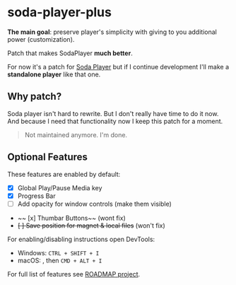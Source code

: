 # soda-player-plus

**The main goal**: preserve player's simplicity with giving to you additional power (customization).

Patch that makes SodaPlayer **much better**.

For now it's a patch for [Soda Player](https://www.sodaplayer.com/) but if I continue development I'll make a **standalone player** like that one.

## Why patch?

Soda player isn't hard to rewrite. But I don't really have time to do it now. And because I need that functionality now I keep this patch for a moment.

<!-- - upgraded electron to latest version :fire: -->
<!-- - upgraded mpv (internal player itself) to latest version :fire::fire::fire: -->
<!-- - add save position and a lot of keyboard bindnings -->
<!-- - client redesign ... -->

> Not maintained anymore. I'm done.

## Optional Features

These features are enabled by default:

- [x] Global Play/Pause Media key
- [x] Progress Bar
- [ ] Add opacity for window controls (make them visible) 
- ~~ [x] Thumbar Buttons~~ (wont fix)
- ~~[ ] Save position for magnet & local files~~ (won't fix)

For enabling/disabling instructions open DevTools:

- Windows: `CTRL + SHIFT + I`
- macOS: <!-- `CMD + ALT + SHIFT + D` -->, then `CMD + ALT + I`

For full list of features see [ROADMAP project](https://github.com/zardoy/soda-player-plus/projects/1).
